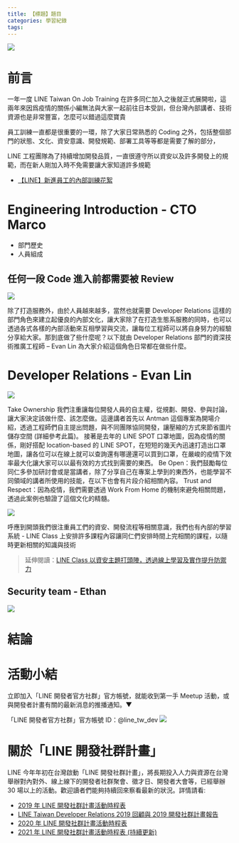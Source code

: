 ```yaml
---
title: 【標題】題目
categories: 學習紀錄
tags:
---
```


<style>
  section.compact {
    font-size: 150%  
  }
  img[alt~="center"] {
    display: block;
    margin: 0 auto;
  }
</style>

![](https://nijialin.com/images/2021/ojt/1.png)

# 前言

一年一度 LINE Taiwan On Job Training 在許多同仁加入之後就正式展開啦，這兩年來因爲疫情的關係小編無法與大家一起前往日本受訓，但台灣內部講者、技術資源也是非常豐富，怎麼可以錯過這麼寶貴

員工訓練一直都是很重要的一環，除了大家日常熟悉的 Coding 之外，包括整個部門的狀態、文化、資安意識、開發規範、部署工具等等都是需要了解的部分，

LINE 工程團隊為了持續增加開發品質，一直很遵守所以資安以及許多開發上的規範，而在新人剛加入時不免需要讓大家知道許多規範


- [【LINE】新進員工的內部訓練花絮](https://engineering.linecorp.com/zh-hant/blog/2020-new-employee-traning/)
<!-- more -->

# Engineering Introduction - CTO Marco

- 部門歷史
- 人員組成

## 任何一段 Code 進入前都需要被 Review

![](https://nijialin.com/images/2021/ojt/2.png)

除了打造服務外，由於人員越來越多，當然也就需要 Developer Relations 這樣的部門角色來建立起優良的內部文化，讓大家除了在打造生態系服務的同時，也可以透過各式各樣的內部活動來互相學習與交流，讓每位工程師可以將自身努力的經驗分享給大家。那到底做了些什麼呢？以下就由 Developer Relations 部門的資深技術推廣工程師 – Evan Lin 為大家介紹這個角色日常都在做些什麼。
# Developer Relations - Evan Lin

![](https://nijialin.com/images/2021/ojt/4.png)

Take Ownership
我們注重讓每位開發人員的自主權，從規劃、開發、參與討論，讓大家決定該做什麼、該怎麼做。這邊講者首先以 Antman 這個專案為開場介紹，透過工程師們自主提出問題，與不同團隊協同開發，讓壓縮的方式來節省圖片儲存空間 (詳細參考此篇)。
接著是去年的 LINE SPOT 口罩地圖，因為疫情的關係，剛好搭配 location-based 的 LINE SPOT，在短短的幾天內迅速打造出口罩地圖，讓各位可以在線上就可以查詢還有哪邊還可以買到口罩，在嚴峻的疫情下效率最大化讓大家可以以最有效的方式找到需要的東西。
Be Open：我們鼓勵每位同仁多參加研討會或是當講者，除了分享自己在專案上學到的東西外，也能學習不同領域的講者所使用的技能，在以下也會有片段介紹相關內容。
Trust and Respect：因為疫情，我們需要透過 Work From Home 的機制來避免相關問題，透過此案例也驗證了這個文化的精髓。


![](https://nijialin.com/images/2021/ojt/4.png)

呼應到開頭我們很注重員工們的資安、開發流程等相關意識，我們也有內部的學習系統 - LINE Class 上安排許多課程內容讓同仁們安排時間上完相關的課程，以隨時更新相關的知識與技術

> 延伸閱讀：[LINE Class 以資安主題打頭陣，透過線上學習及實作提升防禦力](https://www.ithome.com.tw/pr/139429)



## Security team - Ethan

![](https://nijialin.com/images/2021/ojt/6.png)


# 結論

# 活動小結

立即加入「LINE 開發者官方社群」官方帳號，就能收到第一手 Meetup 活動，或與開發者計畫有關的最新消息的推播通知。▼

「LINE 開發者官方社群」官方帳號 ID：@line_tw_dev
![](https://www.evanlin.com/images/2020/line-tw-dev-qr.png)

# 關於「LINE 開發社群計畫」

LINE 今年年初在台灣啟動「LINE 開發社群計畫」，將長期投入人力與資源在台灣舉辦對內對外、線上線下的開發者社群聚會、徵才日、開發者大會等，已經舉辦 30 場以上的活動。歡迎讀者們能夠持續回來察看最新的狀況。詳情請看:

- [2019 年 LINE 開發社群計畫活動時程表](https://engineering.linecorp.com/zh-hant/blog/line-taiwan-developer-relations-2019-plan/)
- [LINE Taiwan Developer Relations 2019 回顧與 2019 開發社群計畫報告](https://engineering.linecorp.com/zh-hant/blog/line-taiwan-developer-relations-2019/)
- [2020 年 LINE 開發社群計畫活動時程表](https://engineering.linecorp.com/zh-hant/blog/2020-line-tw-devrel/)
- [2021 年 LINE 開發社群計畫活動時程表 (持續更新)](https://engineering.linecorp.com/zh-hant/blog/2021-line-tw-devrel/)
